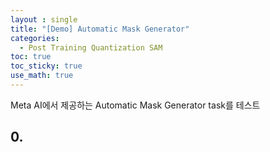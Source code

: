 ```yaml
---
layout : single
title: "[Demo] Automatic Mask Generator"
categories: 
  - Post Training Quantization SAM
toc: true
toc_sticky: true
use_math: true
---
```


Meta AI에서 제공하는 Automatic Mask Generator task를 테스트    

## 0. 

